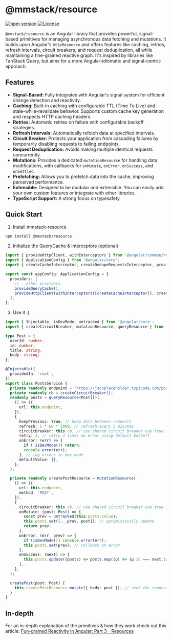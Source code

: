 # @mmstack/resource

[![npm version](https://badge.fury.io/js/%40mmstack%2Fresource.svg)](https://www.npmjs.com/package/@mmstack/resource)
[![License](https://img.shields.io/badge/license-MIT-blue.svg)](https://github.com/mihajm/mmstack/blob/master/packages/resource/LICENSE)

`@mmstack/resource` is an Angular library that provides powerful, signal-based primitives for managing asynchronous data fetching and mutations. It builds upon Angular's `httpResource` and offers features like caching, retries, refresh intervals, circuit breakers, and request deduplication, all while maintaining a fine-grained reactive graph. It's inspired by libraries like TanStack Query, but aims for a more Angular-idiomatic and signal-centric approach.

## Features

- **Signal-Based:** Fully integrates with Angular's signal system for efficient change detection and reactivity.
- **Caching:** Built-in caching with configurable TTL (Time To Live) and stale-while-revalidate behavior. Supports custom cache key generation and respects HTTP caching headers.
- **Retries:** Automatic retries on failure with configurable backoff strategies.
- **Refresh Intervals:** Automatically refetch data at specified intervals.
- **Circuit Breaker:** Protects your application from cascading failures by temporarily disabling requests to failing endpoints.
- **Request Deduplication:** Avoids making multiple identical requests concurrently.
- **Mutations:** Provides a dedicated `mutationResource` for handling data modifications, with callbacks for `onMutate`, `onError`, `onSuccess`, and `onSettled`.
- **Prefetching:** Allows you to prefetch data into the cache, improving perceived performance.
- **Extensible:** Designed to be modular and extensible. You can easily add your own custom features or integrate with other libraries.
- **TypeScript Support:** A strong focus on typesafety

## Quick Start

1. Install mmstack-resource

```bash
npm install @mmstack/resource
```

2. Initialize the QueryCache & interceptors (optional)

```typescript
import { provideHttpClient, withInterceptors } from '@angular/common/http';
import { ApplicationConfig } from '@angular/core';
import { createCacheInterceptor, createDedupeRequestsInterceptor, provideQueryCache } from '@mmstack/resource';

export const appConfig: ApplicationConfig = {
  providers: [
    // ..other providers
    provideQueryCache(),
    provideHttpClient(withInterceptors([createCacheInterceptor(), createDedupeRequestsInterceptor()])),
  ],
};
```

3. Use it :)

```typescript
import { Injectable, isDevMode, untracked } from '@angular/core';
import { createCircuitBreaker, mutationResource, queryResource } from '@mmstack/resource';

type Post = {
  userId: number;
  id: number;
  title: string;
  body: string;
};

@Injectable({
  providedIn: 'root',
})
export class PostsService {
  private readonly endpoint = 'https://jsonplaceholder.typicode.com/posts';
  private readonly cb = createCircuitBreaker();
  readonly posts = queryResource<Post[]>(
    () => ({
      url: this.endpoint,
    }),
    {
      keepPrevious: true, // keep data between requests
      refresh: 5 * 60 * 1000, // refresh every 5 minutes
      circuitBreaker: this.cb, // use shared circuit breaker use true if not sharing
      retry: 3, // retry 3 times on error using default backoff
      onError: (err) => {
        if (!isDevMode()) return;
        console.error(err);
      }, // log errors in dev mode
      defaultValue: [],
    },
  );

  private readonly createPostResource = mutationResource(
    () => ({
      url: this.endpoint,
      method: 'POST',
    }),
    {
      circuitBreaker: this.cb, // use shared circuit breaker use true if not sharing
      onMutate: (post: Post) => {
        const prev = untracked(this.posts.value);
        this.posts.set([...prev, post]); // optimistically update
        return prev;
      },
      onError: (err, prev) => {
        if (isDevMode()) console.error(err);
        this.posts.set(prev); // rollback on error
      },
      onSuccess: (next) => {
        this.posts.update((posts) => posts.map((p) => (p.id === next.id ? next : p))); // replace with value from server
      },
    },
  );

  createPost(post: Post) {
    this.createPostResource.mutate({ body: post }); // send the request
  }
}
```

## In-depth

For an in-depth explanation of the primitives & how they work check out this article: [Fun-grained Reactivity in Angular: Part 3 - Resources](https://dev.to/mihamulec/fun-grained-reactivity-in-angular-part-3-client-side-http-57g4)
